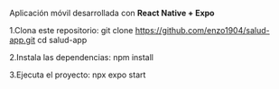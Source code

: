 Aplicación móvil desarrollada con **React Native + Expo**

1.Clona este repositorio:
git clone https://github.com/enzo1904/salud-app.git
cd salud-app

2.Instala las dependencias:
npm install

3.Ejecuta el proyecto:
npx expo start
